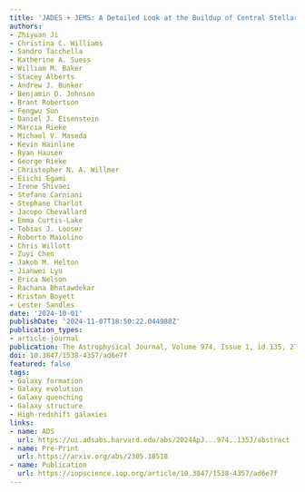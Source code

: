 ```yaml
---
title: 'JADES + JEMS: A Detailed Look at the Buildup of Central Stellar Cores and Suppression of Star Formation in Galaxies at Redshifts 3 < z < 4.5'
authors:
- Zhiyuan Ji
- Christina C. Williams
- Sandro Tacchella
- Katherine A. Suess
- William M. Baker
- Stacey Alberts
- Andrew J. Bunker
- Benjamin D. Johnson
- Brant Robertson
- Fengwu Sun
- Daniel J. Eisenstein
- Marcia Rieke
- Michael V. Maseda
- Kevin Hainline
- Ryan Hausen
- George Rieke
- Christopher N. A. Willmer
- Eiichi Egami
- Irene Shivaei
- Stefano Carniani
- Stephane Charlot
- Jacopo Chevallard
- Emma Curtis-Lake
- Tobias J. Looser
- Roberto Maiolino
- Chris Willott
- Zuyi Chen
- Jakob M. Helton
- Jianwei Lyu
- Erica Nelson
- Rachana Bhatawdekar
- Kristan Boyett
- Lester Sandles
date: '2024-10-01'
publishDate: '2024-11-07T18:50:22.044988Z'
publication_types:
- article-journal
publication: The Astrophysical Journal, Volume 974, Issue 1, id.135, 27 pages
doi: 10.3847/1538-4357/ad6e7f
featured: false
tags:
- Galaxy formation
- Galaxy evolution
- Galaxy quenching
- Galaxy structure
- High-redshift galaxies
links:
- name: ADS
  url: https://ui.adsabs.harvard.edu/abs/2024ApJ...974..135J/abstract
- name: Pre-Print
  url: https://arxiv.org/abs/2305.18518
- name: Publication
  url: https://iopscience.iop.org/article/10.3847/1538-4357/ad6e7f
---
```

